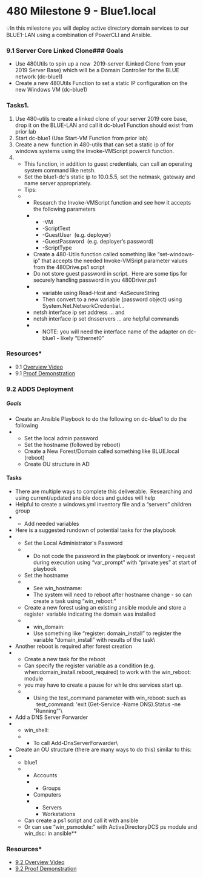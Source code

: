 # 480 Milestone 9 - Blue1.local

💡In this milestone you will deploy active directory domain services to our BLUE1-LAN using a combination of PowerCLI and Ansible.

### 9.1 Server Core Linked Clone### Goals
*   Use 480Utils to spin up a new  2019-server (Linked Clone from your 2019 Server Base) which will be a Domain Controller for the BLUE network (dc-blue1)
*   Create a new 480Utils Function to set a static IP configuration on the new Windows VM (dc-blue1)

### Tasks1.  
1. Use 480-utils to create a linked clone of your server 2019 core base, drop it on the BLUE-LAN and call it dc-blue1 Function should exist from prior lab
2.  Start dc-blue1 (Use Start-VM Function from prior lab)
3.  Create a new  function in 480-utils that can set a static ip of for windows systems using the Invoke-VMScript powercli function.  
4.  *   This function, in addition to guest credentials, can call an operating system command like netsh.  
    *   Set the blue1-dc's static ip to 10.0.5.5, set the netmask, gateway and name server appropriately.
    *   Tips: 
    *   *   Research the Invoke-VMScript function and see how it accepts the following parameters
        *   *   -VM
            *   -ScriptText
            *   -GuestUser  (e.g. deployer)
            *   -GuestPassword  (e.g. deployer’s password)
            *   -ScriptType
        *   Create a 480-Utils function called something like “set-windows-ip” that accepts the needed Invoke-VMSript parameter values from the 480Drive.ps1 script
        *   Do not store guest password in script.  Here are some tips for securely handling password in you 480Driver.ps1
        *   *   variable using Read-Host and -AsSecureString
            *   Then convert to a new variable (password object) using System.Net.NetworkCredential…
        *   netsh interface ip set address … and
        *   netsh interface ip set dnsservers … are helpful commands
        *   *   NOTE: you will need the interface name of the adapter on dc-blue1 - likely “Ethernet0”
         

### Resources*   
* 9.1 [Overview Video](https://drive.google.com/file/d/1djFMPoanQzeIjjKphrKkyYTW6ZAzOGH9/view?usp=sharing)
* 9.1 [Proof Demonstration](https://drive.google.com/file/d/1FV3wwdU4aVK4qj2u1A9hynCl6WeDsF1Y/view?usp=sharing)


### 9.2 ADDS Deployment
##### Goals
*   Create an Ansible Playbook to do the following on dc-blue1 to do the following
*   *   Set the local admin password
    *   Set the hostname (followed by reboot)
    *   Create a New Forest/Domain called something like BLUE.local (reboot)
    *   Create OU structure in AD

#### Tasks
*   There are multiple ways to complete this deliverable.  Researching and using current/updated ansible docs and guides will help
*   Helpful to create a windows.yml inventory file and a “servers” children group
*   *   Add needed variables
*   Here is a suggested rundown of potential tasks for the playbook
*   *   Set the Local Administrator's Password
    *   *   Do not code the password in the playbook or inventory - request during execution using “var\_prompt” with “private:yes” at start of playbook
    *   Set the hostname
    *   *   See win\_hostname:
        *   The system will need to reboot after hostname change - so can create a task using “win\_reboot:”
    *   Create a new forest using an existing ansible module and store a register  variable indicating the domain was installed
    *   *   win\_domain: 
        *   Use something like “register: domain\_install” to register the variable “domain\_install” with results of the task\
*   Another reboot is required after forest creation
*   *   Create a new task for the reboot
    *   Can specify the register variable as a condition (e.g. when:domain\_install.reboot\_required) to work with the win\_reboot: module
    *   you may have to create a pause for while dns services start up.
    *   *   Using the test\_command parameter with win\_reboot: such as         test\_command: 'exit (Get-Service -Name DNS).Status -ne "Running"'\
*   Add a DNS Server Forwarder
*   *   win\_shell:
    *   *   To call Add-DnsServerForwarder\
*   Create an OU structure (there are many ways to do this) similar to this:
*   *   blue1
    *   *   Accounts
        *   *   Groups
        *   Computers
        *   *   Servers
            *   Workstations
    *   Can create a ps1 script and call it with ansible
    *   Or can use “win\_psmodule:” with ActiveDirectoryDCS ps module and win\_dsc: in ansible**

### Resources*  
* [9.2 Overview Video](https://drive.google.com/file/d/1KKT6fJyuR3dEIVty6bsmylJY1UTOqxTb/view?usp=sharing)
* [9.2 Proof Demonstration](https://drive.google.com/file/d/19uv85_uH8rru1yxwc88yslBtmhGJtqno/view?usp=sharing)













